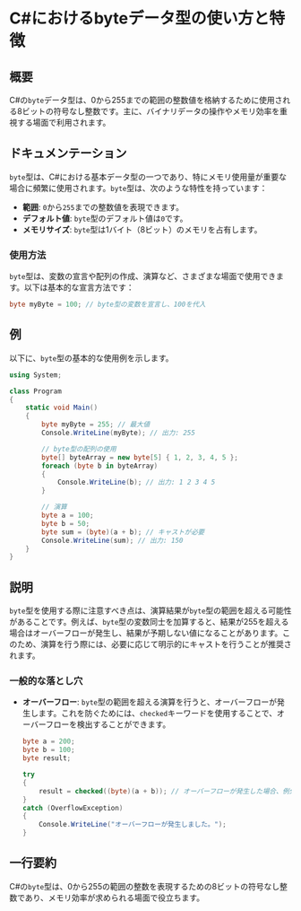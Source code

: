 <!--
Meta Description: # C#におけるbyteデータ型の使い方と特徴 ## 概要 C#の`byte`データ型は、0から255までの範囲の整数値を格納するために使用される8ビットの符号なし整数です。主に、バイナリデータの操作やメモリ効率を重視する場面で利用されます。 ## ドキュメンテーション `byte`型は、C#におけ...
Meta Keywords: byte, console, writeline, 255, csharp
-->

# C#におけるbyteデータ型の使い方と特徴

## 概要
C#の`byte`データ型は、0から255までの範囲の整数値を格納するために使用される8ビットの符号なし整数です。主に、バイナリデータの操作やメモリ効率を重視する場面で利用されます。

## ドキュメンテーション
`byte`型は、C#における基本データ型の一つであり、特にメモリ使用量が重要な場合に頻繁に使用されます。`byte`型は、次のような特性を持っています：

- **範囲**: `0`から`255`までの整数値を表現できます。
- **デフォルト値**: `byte`型のデフォルト値は`0`です。
- **メモリサイズ**: `byte`型は1バイト（8ビット）のメモリを占有します。

### 使用方法
`byte`型は、変数の宣言や配列の作成、演算など、さまざまな場面で使用できます。以下は基本的な宣言方法です：

```csharp
byte myByte = 100; // byte型の変数を宣言し、100を代入
```

## 例
以下に、`byte`型の基本的な使用例を示します。

```csharp
using System;

class Program
{
    static void Main()
    {
        byte myByte = 255; // 最大値
        Console.WriteLine(myByte); // 出力: 255

        // byte型の配列の使用
        byte[] byteArray = new byte[5] { 1, 2, 3, 4, 5 };
        foreach (byte b in byteArray)
        {
            Console.WriteLine(b); // 出力: 1 2 3 4 5
        }

        // 演算
        byte a = 100;
        byte b = 50;
        byte sum = (byte)(a + b); // キャストが必要
        Console.WriteLine(sum); // 出力: 150
    }
}
```

## 説明
`byte`型を使用する際に注意すべき点は、演算結果が`byte`型の範囲を超える可能性があることです。例えば、`byte`型の変数同士を加算すると、結果が255を超える場合はオーバーフローが発生し、結果が予期しない値になることがあります。このため、演算を行う際には、必要に応じて明示的にキャストを行うことが推奨されます。

### 一般的な落とし穴
- **オーバーフロー**: `byte`型の範囲を超える演算を行うと、オーバーフローが発生します。これを防ぐためには、`checked`キーワードを使用することで、オーバーフローを検出することができます。
  
  ```csharp
  byte a = 200;
  byte b = 100;
  byte result;

  try
  {
      result = checked((byte)(a + b)); // オーバーフローが発生した場合、例外がスローされる
  }
  catch (OverflowException)
  {
      Console.WriteLine("オーバーフローが発生しました。");
  }
  ```

## 一行要約
C#の`byte`型は、0から255の範囲の整数を表現するための8ビットの符号なし整数であり、メモリ効率が求められる場面で役立ちます。